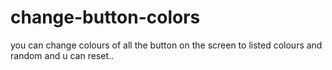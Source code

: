 # change-button-colors
you can change colours of all the button on the screen to listed colours and random and u can reset..

